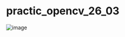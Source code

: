 # practic_opencv_26_03
![image](https://github.com/leha123456789/practic_opencv_02_04/assets/19330391/7003a65f-808d-46b4-8960-9f3c8cf945bc)
